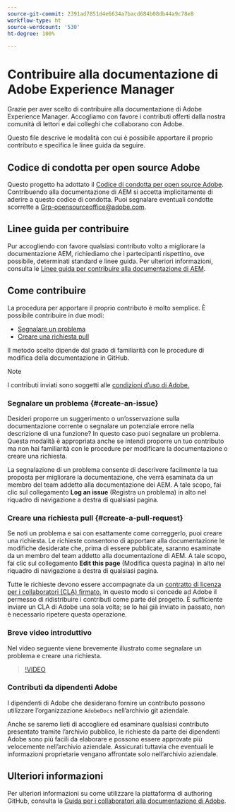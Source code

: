 ```yaml
---
source-git-commit: 2391ad7851d4e6634a7bacd684b08db44a9c78e8
workflow-type: ht
source-wordcount: '530'
ht-degree: 100%

---
```

# Contribuire alla documentazione di Adobe Experience Manager

Grazie per aver scelto di contribuire alla documentazione di Adobe Experience Manager. Accogliamo con favore i contributi offerti dalla nostra comunità di lettori e dai colleghi che collaborano con Adobe.

Questo file descrive le modalità con cui è possibile apportare il proprio contributo e specifica le linee guida da seguire.

## Codice di condotta per open source Adobe

Questo progetto ha adottato il [Codice di condotta per open source Adobe](code-of-conduct.md). Contribuendo alla documentazione di AEM si accetta implicitamente di aderire a questo codice di condotta. Puoi segnalare eventuali condotte scorrette a [Grp-opensourceoffice@adobe.com](mailto:Grp-opensourceoffice@adobe.com).

## Linee guida per contribuire

Pur accogliendo con favore qualsiasi contributo volto a migliorare la documentazione AEM, richiediamo che i partecipanti rispettino, ove possibile, determinati standard e linee guida. Per ulteriori informazioni, consulta le [Linee guida per contribuire alla documentazione di AEM](guidelines.md).

## Come contribuire

La procedura per apportare il proprio contributo è molto semplice. È possibile contribuire in due modi:

* [Segnalare un problema](#create-an-issue)
* [Creare una richiesta pull](#create-a-pull-request)

Il metodo scelto dipende dal grado di familiarità con le procedure di modifica della documentazione in GitHub.

>[!NOTE]
>
>I contributi inviati sono soggetti alle [condizioni d’uso di Adobe.](https://www.adobe.com/it/legal/terms.html)

### Segnalare un problema {#create-an-issue}

Desideri proporre un suggerimento o un’osservazione sulla documentazione corrente o segnalare un potenziale errore nella descrizione di una funzione? In questo caso puoi segnalare un problema. Questa modalità è appropriata anche se intendi proporre un tuo contributo ma non hai familiarità con le procedure per modificare la documentazione o creare una richiesta.

La segnalazione di un problema consente di descrivere facilmente la tua proposta per migliorare la documentazione, che verrà esaminata da un membro del team addetto alla documentazione dei AEM. A tale scopo, fai clic sul collegamento **Log an issue** (Registra un problema) in alto nel riquadro di navigazione a destra di qualsiasi pagina.

### Creare una richiesta pull {#create-a-pull-request}

Se noti un problema e sai con esattamente come correggerlo, puoi creare una richiesta. Le richieste consentono di apportare alla documentazione le modifiche desiderate che, prima di essere pubblicate, saranno esaminate da un membro del team addetto alla documentazione di AEM. A tale scopo, fai clic sul collegamento **Edit this page** (Modifica questa pagina) in alto nel riquadro di navigazione a destra di qualsiasi pagina.

Tutte le richieste devono essere accompagnate da un [contratto di licenza per i collaboratori (CLA) firmato.](https://opensource.adobe.com/cla.html) In questo modo si concede ad Adobe il permesso di ridistribuire i contributi come parte del progetto. È sufficiente inviare un CLA di Adobe una sola volta; se lo hai già inviato in passato, non è necessario ripetere questa operazione.

### Breve video introduttivo

Nel video seguente viene brevemente illustrato come segnalare un problema e creare una richiesta.

>[!VIDEO](https://video.tv.adobe.com/v/27069)

### Contributi da dipendenti Adobe

I dipendenti di Adobe che desiderano fornire un contributo possono utilizzare l’organizzazione `AdobeDocs` nell’archivio git aziendale.

Anche se saremo lieti di accogliere ed esaminare qualsiasi contributo presentato tramite l’archivio pubblico, le richieste da parte dei dipendenti Adobe sono più facili da elaborare e possono essere approvate più velocemente nell’archivio aziendale. Assicurati tuttavia che eventuali le informazioni proprietarie vengano affrontate solo nell’archivio aziendale.

## Ulteriori informazioni

Per ulteriori informazioni su come utilizzare la piattaforma di authoring GitHub, consulta la [Guida per i collaboratori alla documentazione di Adobe](https://experienceleague.adobe.com/docs/contributor/contributor-guide/introduction.html?lang=it).
